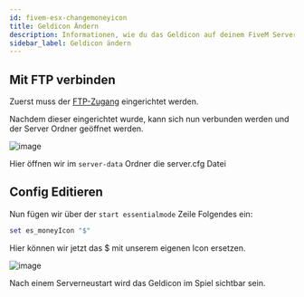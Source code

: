 ```yaml
---
id: fivem-esx-changemoneyicon
title: Geldicon Ändern
description: Informationen, wie du das Geldicon auf deinem FiveM Server mit ESX von ZAP-Hosting ändern kannst - ZAP-Hosting.com Dokumentation
sidebar_label: Geldicon ändern
---
```


## Mit FTP verbinden

Zuerst muss der [FTP-Zugang](gameserver-ftpaccess.md) eingerichtet werden.

Nachdem dieser eingerichtet wurde, kann sich nun verbunden werden und der Server Ordner geöffnet werden.

![image](https://user-images.githubusercontent.com/13604413/159166832-2e63233a-f386-4d87-8481-873bfad56f4c.png)

Hier öffnen wir im `server-data` Ordner die server.cfg Datei

## Config Editieren

Nun fügen wir über der `start essentialmode` Zeile Folgendes ein:

```Lua
set es_moneyIcon "$"
```

Hier können wir jetzt das $ mit unserem eigenen Icon ersetzen.

![image](https://user-images.githubusercontent.com/13604413/159166838-80e3974b-9a49-4604-9f85-50c1a5775f41.png)


Nach einem Serverneustart wird das Geldicon im Spiel sichtbar sein.
